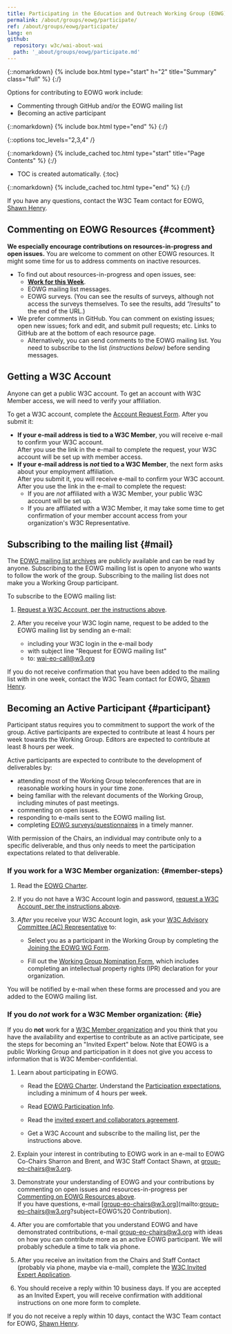 ```yaml
---
title: Participating in the Education and Outreach Working Group (EOWG)
permalink: /about/groups/eowg/participate/
ref: /about/groups/eowg/participate/
lang: en
github:
  repository: w3c/wai-about-wai
  path: '_about/groups/eowg/participate.md'
---
```


{::nomarkdown}
{% include box.html type="start" h="2" title="Summary" class="full" %}
{:/}

Options for contributing to EOWG work include:

-   Commenting through GitHub and/or the EOWG mailing list
-   Becoming an active participant

{::nomarkdown}
{% include box.html type="end" %}
{:/}

{::options toc_levels="2,3,4" /}

{::nomarkdown}
{% include_cached toc.html type="start" title="Page Contents" %}
{:/}

-   TOC is created automatically.
{:toc}

{::nomarkdown}
{% include_cached toc.html type="end" %}
{:/}

If you have any questions, contact the W3C Team contact for EOWG, [Shawn Henry](https://www.w3.org/People/Shawn/).

## Commenting on EOWG Resources {#comment}

**We especially encourage contributions on resources-in-progress and open issues.** You are welcome to comment on other EOWG resources. It might some time for us to address comments on inactive resources.
- To find out about resources-in-progress and open issues, see:
   -  **[Work for this Week]( https://www.w3.org/WAI/EO/wiki/EOWG_Meetings#Work_for_this_week)**.
   - EOWG mailing list messages.
   - EOWG surveys. (You can see the results of surveys, although not access the surveys themselves. To see the results, add “/results” to the end of the URL.)
- We prefer comments in GitHub. You can comment on existing issues; open new issues; fork and edit, and submit pull requests; etc. Links to GitHub are at the bottom of each resource page.
   - Alternatively, you can send comments to the EOWG mailing list. You need to subscribe to the list _(instructions below)_ before sending messages.

## Getting a W3C Account

Anyone can get a public W3C account. To get an account with W3C Member access, we will need to verify your affiliation.

To get a W3C account, complete the [Account Request Form](https://www.w3.org/accounts/request). After you submit it: 
- **If your e-mail address is tied to a W3C Member**, you will receive e-mail to confirm your W3C account. <br>After you use the link in the e-mail to complete the request, your W3C account will be set up with member access.
- **If your e-mail address is _not_ tied to a W3C Member**, the next form asks about your employment affiliation. <br>After you submit it, you will receive e-mail to confirm your W3C account. <br>After you use the link in the e-mail to complete the request:
   - If you are _not_ affiliated with a W3C Member, your public W3C account will be set up.
   - If you are affiliated with a W3C Member, it may take some time to get confirmation of your member account access from your organization's W3C Representative.

## Subscribing to the mailing list {#mail}

The [EOWG mailing list archives](http://lists.w3.org/Archives/Public/w3c-wai-eo/) are publicly available and can be read by anyone. Subscribing to the EOWG mailing list is open to anyone who wants to follow the work of the group. Subscribing to the mailing list does not make you a Working Group participant.

To subscribe to the EOWG mailing list:

1.  [Request a W3C Account, per the instructions above](#getting-a-w3c-account).

2.  After you receive your W3C login name, request to be added to the EOWG mailing list by sending an e-mail:
    -   including your W3C login in the e-mail body
    -   with subject line "Request for EOWG mailing list"
    -   to: [wai-eo-call@w3.org](mailto:wai-eo-call@w3.org?subject=Request%20for%20EOWG%20mailing%20list&body=W3C%20login%3A%20%5B...put%20yours%20here...%5D)

If you do not receive confirmation that you have been added to the mailing list with in one week, contact the W3C Team contact for EOWG, [Shawn Henry](https://www.w3.org/people/shawn/).

## Becoming an Active Participant {#participant}

Participant status requires you to commitment to support the work of the group. Active participants are expected to contribute at least 4 hours per week towards the Working Group. Editors are expected to contribute at least 8 hours per week.

Active participants are expected to contribute to the development of deliverables by:
-   attending most of the Working Group teleconferences that are in reasonable working hours in your time zone.
-   being familiar with the relevant documents of the Working Group, including minutes of past meetings.
-   commenting on open issues.
-   responding to e-mails sent to the EOWG mailing list.
-   completing [EOWG surveys/questionnaires](http://www.w3.org/2002/09/wbs/35532/all) in a timely manner.

With permission of the Chairs, an individual may contribute only to a specific deliverable, and thus only needs to meet the participation expectations related to that deliverable.

### If you work for a W3C Member organization: {#member-steps}

1.  Read the [EOWG Charter]( https://www.w3.org/WAI/EO/charter2017).

2.  If you do not have a W3C Account login and password, [request a W3C Account, per the instructions above](#getting-a-w3c-account).

3.  *After* you receive your W3C Account login, ask your [W3C Advisory Committee (AC) Representative](http://www.w3.org/Member/ACList.html) to:

    -   Select you as a participant in the Working Group by completing the [Joining the EOWG WG Form](/2004/01/pp-impl/35532/join).

    -   Fill out the [Working Group Nomination Form](/2004/01/pp-impl/35532/change), which includes completing an intellectual property rights (IPR) declaration for your organization.

You will be notified by e-mail when these forms are processed and you are added to the EOWG mailing list.

### If you do *not* work for a W3C Member organization: {#ie}

If you do **not** work for a [W3C Member organization](http://www.w3.org/Consortium/Member/List) and you think that you have the availability and expertise to contribute as an active participate, see the steps for becoming an "Invited Expert" below. Note that EOWG is a public Working Group and participation in it does not give you access to information that is W3C Member-confidential.

1.  Learn about participating in EOWG.

    -   Read the [EOWG Charter]( https://www.w3.org/WAI/EO/charter2017). Understand the [Participation expectations]( https://www.w3.org/WAI/EO/charter2017#participation), including a minimum of 4 hours per week.

    -   Read [EOWG Participation Info](https://www.w3.org/WAI/EO/wiki/EOWG_Participation_Info).

    -   Read the [invited expert and collaborators agreement](http://www.w3.org/Consortium/Legal/collaborators-agreement).

    -   Get a W3C Account and subscribe to the mailing list, per the instructions above.

2.  Explain your interest in contributing to EOWG work in an e-mail to EOWG Co-Chairs Sharron and Brent, and W3C Staff Contact Shawn, at [group-eo-chairs@w3.org](mailto:group-eo-chairs@w3.org?subject=EOWG%20Contribution).

3.  Demonstrate your understanding of EOWG and your contributions by commenting on open issues and resources-in-progress per [Commenting on EOWG Resources above](#comment).<br>If you have questions, e-mail [group-eo-chairs@w3.org](mailto:group-eo-chairs@w3.org?subject=EOWG%20 Contribution).

4.  After you are comfortable that you understand EOWG and have demonstrated contributions, e-mail [group-eo-chairs@w3.org](mailto:group-eo-chairs@w3.org?subject=EOWG%20participation) with ideas on how you can contribute more as an active EOWG participant. We will probably schedule a time to talk via phone.

5.  After you receive an invitation from the Chairs and Staff Contact (probably via phone, maybe via e-mail), complete the [W3C Invited Expert Application](https://www.w3.org/2002/09/wbs/1/ieapp/).

6.  You should receive a reply within 10 business days. If you are accepted as an Invited Expert, you will receive confirmation with additional instructions on one more form to complete.

 If you do not receive a reply within 10 days, contact the W3C Team contact for EOWG, [Shawn Henry](https://www.w3.org/People/Shawn/).
